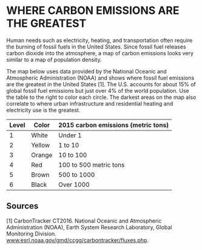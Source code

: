# WHERE CARBON EMISSIONS ARE THE GREATEST

Human needs such as electricity, heating, and transportation often require the burning of fossil fuels in the United States. Since fossil fuel releases carbon dioxide into the atmosphere, a map of carbon emissions looks very similar to a map of population density.

The map below uses data provided by the National Oceanic and Atmospheric Administration (NOAA) and shows where fossil fuel emissions are the greatest in the United States [1]. The U.S. accounts for about 15% of global fossil fuel emissions but just over 4% of the world population. Use the table to the right to color each circle. The darkest areas on the map also correlate to where urban infrastructure and residential heating and electricity use is the greatest.

| Level  | Color   | 2015 carbon emissions (metric tons) |
|---     |---      |---                                  |
| 1      | White   | Under 1                             |
| 2      | Yellow  | 1 to 10                             |
| 3      | Orange  | 10 to 100                           |
| 4      | Red     | 100 to 500 metric tons              |
| 5      | Brown   | 500 to 1000                         |
| 6      | Black   | Over 1000                           |

## Sources

[1] CarbonTracker CT2016. National Oceanic and Atmospheric Administration (NOAA), Earth System Research Laboratory, Global Monitoring Division. www.esrl.noaa.gov/gmd/ccgg/carbontracker/fluxes.php.
